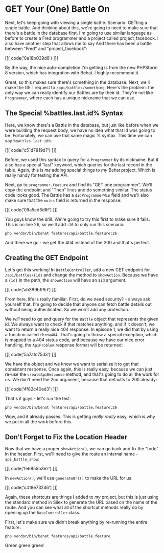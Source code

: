 # GET Your (One) Battle On

Next, let's keep going with viewing a single battle. Scenario: GETting a
single battle. And thinking about this, we're going to need to make sure
that there's a battle in the database first. I'm going to use similar language
as before to create a Fred programmer and a project called project_facebook.
I also have another step that allows me to say And there has been a battle between
"Fred" and "project_facebook":

[[[ code('0e18b039d6') ]]]

By the way, the nice auto-completion I'm getting is from the new PHPStorm 8
version, which has integration with Behat. I highly recommend it.

Great, so this makes sure there's something in the database. Next, we'll make
the GET request to `/api/battles/something`. Here's the problem: the only
way we can really identify our Battles are by their id. They're not like
`Programmer`, where each has a unique nickname that we can use.

## The Special %battles.last.id% Syntax

Here, we know there's a Battle in the database, but just like before when
we were building the request body, we have no idea what that id was going
to be. Fortunately, we can use that same magic % syntax. This time we can say 
`%battles.last.id%`:

[[[ code('c51d7819d7') ]]]

Before, we used this syntax to query for a `Programmer` by its nickname.
But it also has a special "last" keyword, which queries for the last record
in the table. Again, this is *me* adding special things to *my* Behat project.
Which is really handy for testing the API.

Next, go to `programmer.feature` and find its "GET one programmer". We'll
copy the endpoint and "Then" lines and do something similar. The status code
looks good. The Battle has a `didProgrammerWin` field and we'll also make
sure that the `notes` field is returned in the response:

[[[ code('09a5cd6d8f') ]]]

You guys know the drill. We're going to try this first to make sure it fails.
This is on line 26, so we'll add `:26` to only run this scenario:

```
php vendor/bin/behat features/api/battle.feature:26
```

And there we go - we get the 404 instead of the 200 and that's perfect.

## Creating the GET Endpoint

Let's get this working! In `BattleController`, add a new GET endpoint for
`/api/battles/{id}` and change the method to `showAction`. Because
we have a `{id}` in the path, the `showAction` will have an `$id`
argument.

[[[ code('ab389bff9d') ]]]

From here, life is really familiar. First, do we need security? - always ask
yourself that. I'm going to decide that anyone can fetch battle details out
without being authenticated. So we won't add any protection.

We *will* need to go and query for the `Battle` object that represents the
given id. We always want to check if that matches anything, and if it doesn't,
we want to return a really nice 404 response. In episode 1, we did that by
using a function called `throw404`. That's going to throw a special exception,
which is mapped to a 404 status code, and because we have our nice error handling,
the `ApiProblem` response format will be returned:

[[[ code('5a7afc75d3') ]]]

We have the object and we know we want to serialize it to get that consistent
response. Once again, this is really easy, because we can just re-use the
`createApiResponse` method, and that's going to do all the work for us.
We don't need the 2nd argument, because that defaults to 200 already:

[[[ code('4f82c40ed3') ]]]

That's it guys - let's run the test:

```
php vendor/bin/behat features/api/battle.feature:26
```

Wow, and it already passes. This is getting *really really* easy, which is
why we put in all the work before this.

## Don't Forget to Fix the Location Header

Now that we have a proper `showAction()`, we can go back and fix the "todo"
in the header. First, we'll need to give the route an internal name - `api_battle_show`:

[[[ code('fe6855b3e2') ]]]

In `newAction()`, we'll use `generateUrl()` to make the URL for us:

[[[ code('c418e73246') ]]]

Again, these shortcuts are things I added to *my* project, but this is just
using the standard method in Silex to generate the URL based on the name
of the route. And you can see what all of the shortcut methods really do
by opening up the `BaseController` class.

First, let's make sure we didn't break anything by re-running the entire feature.

```
php vendor/bin/behat features/api/battle.feature
```

Green green green!
